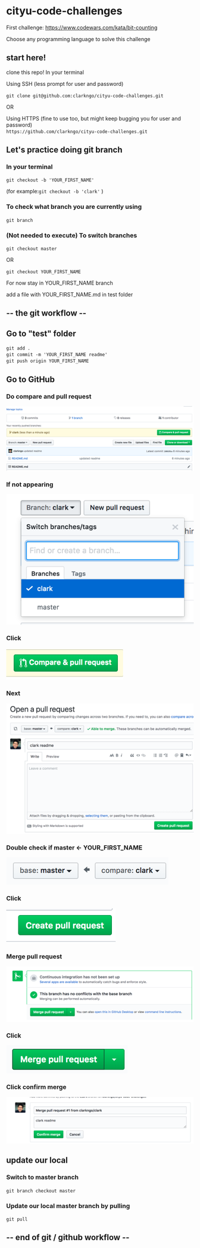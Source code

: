 # cityu-code-challenges

First challenge: https://www.codewars.com/kata/bit-counting

Choose any programming language to solve this challenge

## start here!
clone this repo!
In your terminal

Using SSH (less prompt for user and password)
<br />

`git clone git@github.com:clarkngo/cityu-code-challenges.git`

OR

Using HTTPS (fine to use too, but might keep bugging you for user and password)
<br />
`https://github.com/clarkngo/cityu-code-challenges.git`


## Let's practice doing git branch
### In your terminal

`git checkout -b 'YOUR_FIRST_NAME'`

(for example:`git checkout -b 'clark'` )

### To check what branch you are currently using

`git branch`

### (Not needed to execute) To switch branches

`git checkout master`

OR

`git checkout YOUR_FIRST_NAME`

For now stay in YOUR_FIRST_NAME branch

add a file with YOUR_FIRST_NAME.md in test folder

## --  the git workflow --

## Go to "test" folder

`git add .`
<br />
`git commit -m 'YOUR_FIRST_NAME readme'`
<br />
`git push origin YOUR_FIRST_NAME`

## Go to GitHub


### Do compare and pull request 
![](/images/full-compare-request.png)

### If not appearing
![](/images/github-switch-branch.png)


### Click 
![](/images/btn-compare-request.png)

### Next
![](/images/full-pull-request.png)

### Double check if master <- YOUR_FIRST_NAME 
![](/images/btn-base-branch.png)

### Click
![](/images/btn-pull-request.png)

### Merge pull request
![](/images/full-merge-pull-request.png)

### Click
![](/images/btn-merge-pull-request.png)

### Click confirm merge

![](/images/confirm-merge.png)

## update our local
### Switch to master branch
`git branch checkout master`

### Update our local master branch by pulling
`git pull`

## -- end of git / github workflow --
